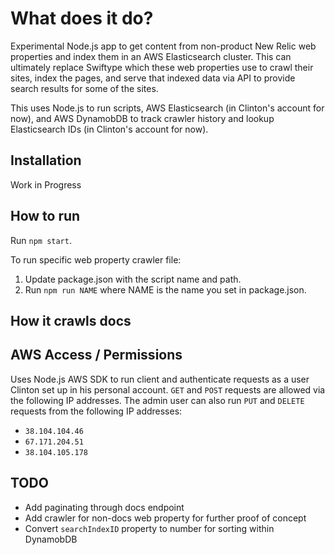 # What does it do?
Experimental Node.js app to get content from non-product New Relic web properties and index them in an AWS Elasticsearch cluster. This can ultimately replace Swiftype which these web properties use to crawl their sites, index the pages, and serve that indexed data via API to provide search results for some of the sites.

This uses Node.js to run scripts, AWS Elasticsearch (in Clinton's account for now), and AWS DynamobDB to track crawler history and lookup Elasticsearch IDs (in Clinton's account for now).

## Installation
Work in Progress

## How to run
Run `npm start`.

To run specific web property crawler file: 
1. Update package.json with the script name and path. 
2. Run `npm run NAME` where NAME is the name you set in package.json.

## How it crawls docs

## AWS Access / Permissions
Uses Node.js AWS SDK to run client and authenticate requests as a user Clinton set up in his personal account. `GET` and `POST` requests are allowed via the following IP addresses. The admin user can also run `PUT` and `DELETE` requests from the following IP addresses:
* `38.104.104.46`
* `67.171.204.51`
* `38.104.105.178`

## TODO
* Add paginating through docs endpoint
* Add crawler for non-docs web property for further proof of concept
* Convert `searchIndexID` property to number for sorting within DynamobDB
